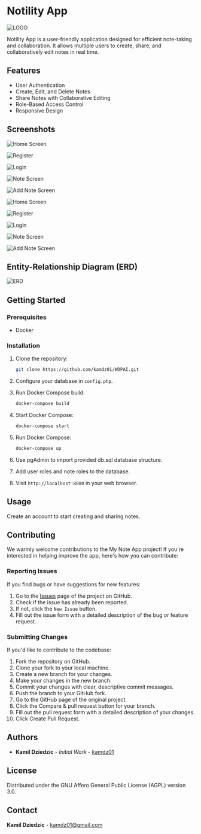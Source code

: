 
# Notility App

![LOGO](screenshots/logo.png)

Notility App is a user-friendly application designed for efficient note-taking and collaboration. It allows multiple users to create, share, and collaboratively edit notes in real time.

## Features

- User Authentication
- Create, Edit, and Delete Notes
- Share Notes with Collaborative Editing
- Role-Based Access Control
- Responsive Design

## Screenshots

![Home Screen](screenshots/s1.png)

![Register](screenshots/s2.png)

![Login](screenshots/s3.png)

![Note Screen](screenshots/s4.png)

![Add Note Screen](screenshots/s5.png)

![Home Screen](screenshots/sm1.png)

![Register](screenshots/sm2.png)

![Login](screenshots/sm3.png)

![Note Screen](screenshots/sm4.png)

![Add Note Screen](screenshots/sm5.png)

## Entity-Relationship Diagram (ERD)

![ERD](screenshots/erd.png)

## Getting Started

### Prerequisites

- Docker

### Installation

1. Clone the repository:
   ```bash
   git clone https://github.com/kamdz01/WDPAI.git
   ```
2. Configure your database in `config.php`.

3. Run Docker Compose build:
   ```bash
   docker-compose build
   ```

4. Start Docker Compose:
   ```bash
   docker-compose start
   ```

5. Run Docker Compose:
   ```bash
   docker-compose up
   ```

6. Use pgAdmin to import provided db.sql database structure.

7. Add user roles and note roles to the database.

8. Visit `http://localhost:8080` in your web browser.

## Usage

Create an account to start creating and sharing notes. 

## Contributing

We warmly welcome contributions to the My Note App project! If you're interested in helping improve the app, here's how you can contribute:

### Reporting Issues

If you find bugs or have suggestions for new features:

1. Go to the [Issues](https://github.com/kamdz01/WDPAI/issues) page of the project on GitHub.
2. Check if the issue has already been reported.
3. If not, click the `New Issue` button.
4. Fill out the issue form with a detailed description of the bug or feature request.

### Submitting Changes

If you'd like to contribute to the codebase:

1. Fork the repository on GitHub.
2. Clone your fork to your local machine.
3. Create a new branch for your changes.
4. Make your changes in the new branch.
5. Commit your changes with clear, descriptive commit messages.
6. Push the branch to your GitHub fork.
7. Go to the GitHub page of the original project.
8. Click the Compare & pull request button for your branch.
9. Fill out the pull request form with a detailed description of your changes.
10. Click Create Pull Request.

## Authors

- **Kamil Dziedzic** - *Initial Work* - [kamdz01](https://github.com/kamdz01)

## License

Distributed under the GNU Affero General Public License (AGPL) version 3.0.

## Contact

**Kamil Dziedzic** - [kamdz01@gmail.com](mailto:kamdz01@gmail.com)